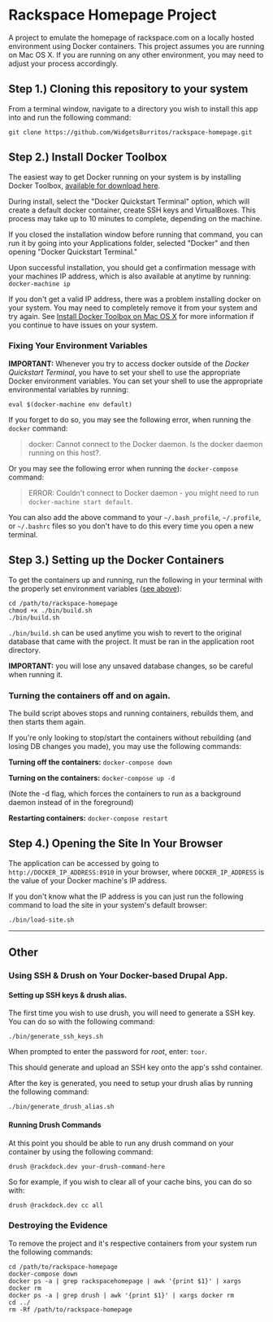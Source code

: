 # Rackspace Homepage Project

A project to emulate the homepage of rackspace.com on a locally hosted environment using Docker containers.
This project assumes you are running on Mac OS X. If you are running on any other environment, you may need
to adjust your process accordingly.

## Step 1.) Cloning this repository to your system

From a terminal window, navigate to a directory you wish to install this app into and run the following command:

`git clone https://github.com/WidgetsBurritos/rackspace-homepage.git`

## Step 2.) Install Docker Toolbox

The easiest way to get Docker running on your system is by installing Docker Toolbox, [available for download here](https://www.docker.com/products/docker-toolbox).

During install, select the "Docker Quickstart Terminal" option, which will create a default docker container, create SSH keys and VirtualBoxes.
This process may take up to 10 minutes to complete, depending on the machine.

If you closed the installation window before running that command, you can run it by going into your Applications folder, selected "Docker" and then opening "Docker Quickstart Terminal."

Upon successful installation, you should get a confirmation message with your machines IP address, which is also available at anytime by running:
`docker-machine ip`

If you don't get a valid IP address, there was a problem installing docker on your system. You may need to completely remove it from your system and try again. See [Install Docker Toolbox on Mac OS X](https://docs.docker.com/mac/step_one/) for more information if you continue to have issues on your system.

### Fixing Your Environment Variables

**IMPORTANT:** Whenever you try to access docker outside of the *Docker Quickstart Terminal*, you have to set your shell to use the appropriate Docker environment variables.
You can set your shell to use the appropriate environmental variables by running:

`eval $(docker-machine env default)`

If you forget to do so, you may see the following error, when running the `docker` command:

> docker: Cannot connect to the Docker daemon. Is the docker daemon running on this host?.

Or you may see the following error when running the `docker-compose` command:

> ERROR: Couldn't connect to Docker daemon - you might need to run `docker-machine start default`.

You can also add the above command to your `~/.bash_profile`, `~/.profile`, or `~/.bashrc` files so you don't have to do this every time you open a new terminal.

## Step 3.) Setting up the Docker Containers

To get the containers up and running, run the following in your terminal with the properly set environment variables ([see above](#fixing-your-environment-variables)):
```
cd /path/to/rackspace-homepage
chmod +x ./bin/build.sh
./bin/build.sh
```

`./bin/build.sh` can be used anytime you wish to revert to the original database that came with the project. It must be ran in the application root directory.

**IMPORTANT:** you will lose any unsaved database changes, so be careful when running it.

### Turning the containers off and on again.

The build script aboves stops and running containers, rebuilds them, and then starts them again.

If you're only looking to stop/start the containers without rebuilding (and losing DB changes you made), you may use the following commands:

**Turning off the containers:**
`docker-compose down`

**Turning on the containers:**
`docker-compose up -d`

(Note the -d flag, which forces the containers to run as a background daemon instead of in the foreground)

**Restarting containers:**
`docker-compose restart`


## Step 4.) Opening the Site In Your Browser

The application can be accessed by going to `http://DOCKER_IP_ADDRESS:8910` in your browser, where `DOCKER_IP_ADDRESS` is the value of your Docker machine's IP address.

If you don't know what the IP address is you can just run the following command to load the site in your system's default browser:

`./bin/load-site.sh`


---
## Other

### Using SSH & Drush on Your Docker-based Drupal App.

#### Setting up SSH keys & drush alias.

The first time you wish to use drush, you will need to generate a SSH key. You can do so with the following command:

`./bin/generate_ssh_keys.sh`

When prompted to enter the password for *root*, enter: `toor`.

This should generate and upload an SSH key onto the app's sshd container.

After the key is generated, you need to setup your drush alias by running the following command:

`./bin/generate_drush_alias.sh`

#### Running Drush Commands

At this point you should be able to run any drush command on your container by using the following command:

`drush @rackdock.dev your-drush-command-here`

So for example, if you wish to clear all of your cache bins, you can do so with:

`drush @rackdock.dev cc all`


### Destroying the Evidence

To remove the project and it's respective containers from your system run the following commands:
```
cd /path/to/rackspace-homepage
docker-compose down
docker ps -a | grep rackspacehomepage | awk '{print $1}' | xargs docker rm
docker ps -a | grep drush | awk '{print $1}' | xargs docker rm
cd ../
rm -Rf /path/to/rackspace-homepage
```
